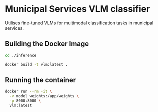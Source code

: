# Municipal Services VLM classifier

Utilises fine-tuned VLMs for multimodal classification tasks in municipal services.

## Building the Docker Image

```bash
cd ./inference
```

```bash
docker build -t vlm:latest .
```

## Running the container
```bash
docker run --rm -it \
  -v model_weights:/app/weights \
  -p 8000:8000 \
  vlm:latest
```